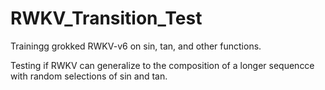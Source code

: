 # RWKV_Transition_Test

Trainingg grokked RWKV-v6 on sin, tan, and other functions.

Testing if RWKV can generalize to the composition of a longer sequencce with random selections of sin and tan.
